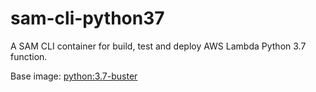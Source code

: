 sam-cli-python37
================

A SAM CLI container for build, test and deploy AWS Lambda Python 3.7 function.

Base image: [python:3.7-buster](https://hub.docker.com/r/_/python/)

